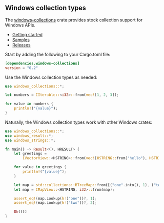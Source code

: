 ## Windows collection types

The [windows-collections](https://crates.io/crates/windows-collections) crate provides stock collection support for Windows APIs.

* [Getting started](https://kennykerr.ca/rust-getting-started/)
* [Samples](https://github.com/microsoft/windows-rs/tree/master/crates/samples)
* [Releases](https://github.com/microsoft/windows-rs/releases)

Start by adding the following to your Cargo.toml file:

```toml
[dependencies.windows-collections]
version = "0.2"
```

Use the Windows collection types as needed:

```rust
use windows_collections::*;

let numbers = IIterable::<i32>::from(vec![1, 2, 3]);

for value in numbers {
    println!("{value}");
}
```

Naturally, the Windows collection types work with other Windows crates:

```rust
use windows_collections::*;
use windows_result::*;
use windows_strings::*;

fn main() -> Result<(), HRESULT> {
    let greetings =
        IVectorView::<HSTRING>::from(vec![HSTRING::from("hello"), HSTRING::from("world")]);

    for value in greetings {
        println!("{value}");
    }

    let map = std::collections::BTreeMap::from([("one".into(), 1), ("two".into(), 2)]);
    let map = IMapView::<HSTRING, i32>::from(map);

    assert_eq!(map.Lookup(h!("one"))?, 1);
    assert_eq!(map.Lookup(h!("two"))?, 2);

    Ok(())
}
```
